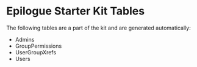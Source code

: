 # Epilogue Starter Kit Tables

The following tables are a part of the kit and are generated
automatically:
- Admins
- GroupPermissions
- UserGroupXrefs
- Users